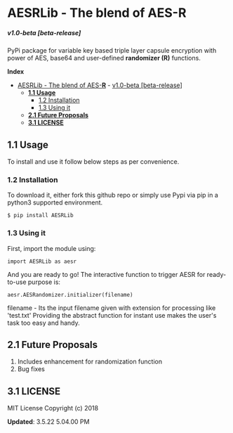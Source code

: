 # AESRLib - The blend of AES-**R** #
##### v1.0-beta [beta-release] #####
PyPi package for variable key based triple layer capsule encryption with power of AES, base64 and user-defined **randomizer (R)** functions.

**Index**

- [AESRLib - The blend of AES-**R**](#aesrlib---the-blend-of-aes-r)
        - [v1.0-beta [beta-release]](#v10-beta-beta-release)
  - [**1.1 Usage**](#11-usage)
    - [1.2 Installation](#12-installation)
    - [1.3 Using it](#13-using-it)
  - [**2.1 Future Proposals**](#21-future-proposals)
  - [**3.1 LICENSE**](#31-license)


## **1.1 Usage** ##
To install and use it follow below steps as per convenience.

### 1.2 Installation ###
To download it, either fork this github repo or simply use Pypi via pip in a python3 supported environment.
```
$ pip install AESRLib
```
### 1.3 Using it ###
First, import the module using:
```
import AESRLib as aesr
```
And you are ready to go! The interactive function to trigger AESR for ready-to-use purpose is:
```
aesr.AESRandomizer.initializer(filename)
```
filename - Its the input filename given with extension for processing like 'test.txt'
Providing the abstract function for instant use makes the user's task too easy and handy.

## **2.1 Future Proposals** ##
1. Includes enhancement for randomization function
2. Bug fixes

## **3.1 LICENSE** ##
MIT License Copyright (c) 2018

 **Updated**: 3.5.22 5.04.00 PM